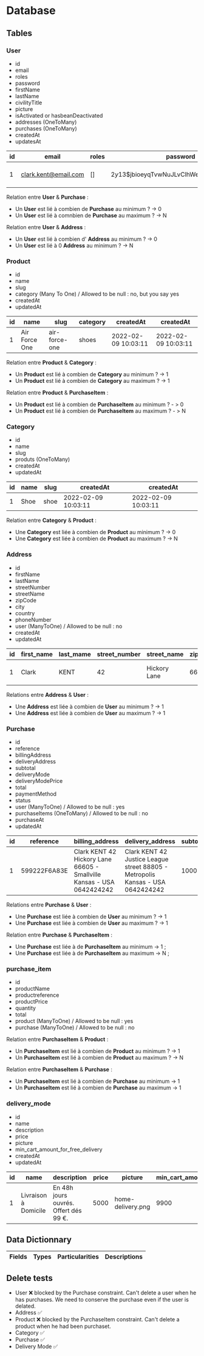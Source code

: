 # **Database**

## **Tables**

### **User**

- id
- email
- roles
- password
- firstName
- lastName
- civilityTitle
- picture
- isActivated or hasbeanDeactivated
- addresses (OneToMany)
- purchases (OneToMany)
- createdAt
- updatesAt

| id  | email                | roles | password                                  | first_name | last_name | civility_title | picture      | isActivated | created_at          | created_at          |
| --- | -------------------- | ----- | ----------------------------------------- | ---------- | --------- | -------------- | ------------ | ----------- | ------------------- | ------------------- |
| 1   | clark.kent@email.com | []    | $2y$13$jbioeyqTvwNuJLvClhWeh.n2qBXADEO4rb | Clark      | KENT      | Monsieur       | superman.png | 1           | 2022-02-09 10:03:11 | 2022-02-09 10:03:11 |

Relation entre **User** & **Purchase** :

- Un **User** est lié à combien de **Purchase** au minimum ? -> 0
- Un **User** est lié à comnbien de **Purchase** au maximum ? -> N

Relation entre **User** & **Address** :

- Un **User** est lié à combien d' **Address** au minimum ? -> 0
- Un **User** est lié à 0 **Address** au minimum ? -> N

### **Product**

- id
- name
- slug
- category (Many To One) / Allowed to be null : no, but you say yes
- createdAt
- updatedAt

| id  | name          | slug          | category | createdAt           | createdAt           |
| --- | ------------- | ------------- | -------- | ------------------- | ------------------- |
| 1   | Air Force One | air-force-one | shoes    | 2022-02-09 10:03:11 | 2022-02-09 10:03:11 |

Relation entre **Product** & **Category** :

- Un **Product** est lié à combien de **Category** au minimum ? -> 1
- Un **Product** est lié à combien de **Category** au maximum ? -> 1

Relation entre **Product** & **PurchaseItem** :

- Un **Product** est lié à combien de **PurchaseItem** au minimum ? - > 0
- Un **Product** est lié à combien de **PurchaseItem** au maximum ? - > N

### **Category**

- id
- name
- slug
- produts (OneToMany)
- createdAt
- updatedAt

| id  | name | slug | createdAt           | createdAt           |
| --- | ---- | ---- | ------------------- | ------------------- |
| 1   | Shoe | shoe | 2022-02-09 10:03:11 | 2022-02-09 10:03:11 |

Relation entre **Category** & **Product** :

- Une **Category** est liée à combien de **Product** au minimum ? -> 0
- Une **Category** est liée à combien de **Product** au maximum ? -> N

### **Address**

- id
- firstName
- lastName
- streetNumber
- streetName
- zipCode
- city
- country
- phoneNumber
- user (ManyToOne) / Allowed to be null : no
- createdAt
- updatedAt

| id  | first_name | last_mame | street_number | street_name  | zip_code | city       | country      | phone_number | user_id | created_at          | updated_at          |
| --- | ---------- | --------- | ------------- | ------------ | -------- | ---------- | ------------ | ------------ | ------- | ------------------- | ------------------- |
| 1   | Clark      | KENT      | 42            | Hickory Lane | 66605    | Smallville | Kansas - USA | 0642424242   | 1       | 2022-02-09 10:03:11 | 2022-02-09 10:03:11 |

Relations entre **Address** & **User** :

- Une **Address** est liée à combien de **User** au minimum ? -> 1
- Une **Address** est liée à combien de **User** au maximum ? -> 1

### **Purchase**

- id
- reference
- billingAddress
- deliveryAddress
- subtotal
- deliveryMode
- deliveryModePrice
- total
- paymentMethod
- status
- user (ManyToOne) / Allowed to be null : yes
- purchaseItems (OneToMany) / Allowed to be null : no
- purchaseAt
- updatedAt

| id  | reference    | billing_address                                                       | delivery_address                                                               | subtotal | delivery_mode        | delivery_mode_price | total | payment_method              | status | user_id | created_at          | updated_at          |
| --- | ------------ | --------------------------------------------------------------------- | ------------------------------------------------------------------------------ | -------- | -------------------- | ------------------- | ----- | --------------------------- | ------ | ------- | ------------------- | ------------------- |
| 1   | 599222F6A83E | Clark KENT 42 Hickory Lane 66605 - Smallville Kansas - USA 0642424242 | Clark KENT 42 Justice League street 88805 - Metropolis Kansas - USA 0642424242 | 1000     | Livraison à Domicile | 990                 | 1990  | Paiement par Carte Bancaire | Payée  | 1       | 2022-02-09 10:03:11 | 2022-02-09 10:03:11 |

Relations entre **Purchase** & **User** :

- Une **Purchase** est liée à combien de **User** au minimum ? -> 1
- Une **Purchase** est liée à combien de **User** au maximum ? -> 1

Relation entre **Purchase** & **PurchaseItem** :

- Une **Purchase** est liée à de **PurchaseItem** au minimum -> 1 ;
- Une **Purchase** est liée à de **PurchaseItem** au maximum -> N ;

### **purchase_item**

- id
- productName
- productreference
- productPrice
- quantity
- total
- product (ManyToOne) / Allowed to be null : yes
- purchase (ManyToOne) / Allowed to be null : no

Relation entre **PurchaseItem** & **Product** :

- Un **PurchaseItem** est lié à combien de **Product** au minimum ? -> 1
- Un **PurchaseItem** est lié à combien de **Product** au maximum ? -> N

Relation entre **PurchaseItem** & **Purchase** :

- Un **PurchaseItem** est lié à combien de **Purchase** au minimum -> 1
- Un **PurchaseItem** est lié à combien de **Purchase** au maximum -> 1

### **delivery_mode**

- id
- name
- description
- price
- picture
- min_cart_amount_for_free_delivery
- createdAt
- updatedAt

| id  | name                 | description                           | price | picture           | min_cart_amount_for_free_delivery |
| --- | -------------------- | ------------------------------------- | ----- | ----------------- | --------------------------------- |
| 1   | Livraison à Domicile | En 48h jours ouvrés. Offert dés 99 €. | 5000  | home-delivery.png | 9900                              |

## Data Dictionnary

| Fields | Types | Particularities | Descriptions |
| ------ | ----- | --------------- | ------------ |

## Delete tests

- User ❌ blocked by the Purchase constraint. Can't delete a user when he has purchases. We need to conserve the purchase even if the user is delated.
- Address ✅
- Product ❌ blocked by the PurchaseItem constraint. Can't delete a product when he had been purchaset.
- Category ✅
- Purchase ✅
- Delivery Mode ✅
